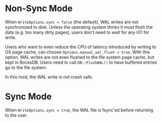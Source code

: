 # Non-Sync Mode
When `WriteOptions.sync = false` (the default), WAL writes are not synchronized to disk. Unless the operating system thinks it must flush the data (e.g. too many dirty pages), users don't need to wait for any I/O for write.

Users who want to even reduce the CPU of latency introduced by writing to OS page cache, can choose `Options.manual_wal_flush = true`. With this option, WAL writes are not even flushed to the file system page cache, but kept in RocksDB. Users need to call `DB::FlushWAL()` to have buffered entries go to the file system.

In this mod, the WAL write is not crash safe.

# Sync Mode
When `WriteOptions.sync = true`, the WAL file is fsync'ed before returning to the user.